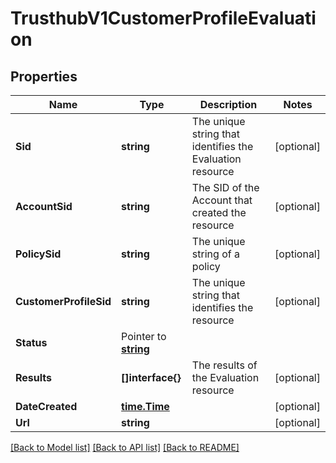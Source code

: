 # TrusthubV1CustomerProfileEvaluation

## Properties

Name | Type | Description | Notes
------------ | ------------- | ------------- | -------------
**Sid** | **string** | The unique string that identifies the Evaluation resource |[optional] 
**AccountSid** | **string** | The SID of the Account that created the resource |[optional] 
**PolicySid** | **string** | The unique string of a policy |[optional] 
**CustomerProfileSid** | **string** | The unique string that identifies the resource |[optional] 
**Status** | Pointer to [**string**](CustomerProfileEvaluationEnumStatus.md) |  |
**Results** | **[]interface{}** | The results of the Evaluation resource |[optional] 
**DateCreated** | [**time.Time**](time.Time.md) |  |[optional] 
**Url** | **string** |  |[optional] 

[[Back to Model list]](../README.md#documentation-for-models) [[Back to API list]](../README.md#documentation-for-api-endpoints) [[Back to README]](../README.md)


